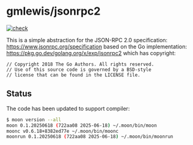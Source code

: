 # gmlewis/jsonrpc2
[![check](https://github.com/gmlewis/moonbit-jsonrpc2/actions/workflows/check.yml/badge.svg)](https://github.com/gmlewis/moonbit-jsonrpc2/actions/workflows/check.yml)

This is a simple abstraction for the JSON-RPC 2.0 specification:
https://www.jsonrpc.org/specification
based on the Go implementation: https://pkg.go.dev/golang.org/x/exp/jsonrpc2
which has copyright:
```
// Copyright 2018 The Go Authors. All rights reserved.
// Use of this source code is governed by a BSD-style
// license that can be found in the LICENSE file.
```

## Status

The code has been updated to support compiler:

```bash
$ moon version --all
moon 0.1.20250618 (722aa08 2025-06-18) ~/.moon/bin/moon
moonc v0.6.18+8382ed77e ~/.moon/bin/moonc
moonrun 0.1.20250618 (722aa08 2025-06-18) ~/.moon/bin/moonrun
```
